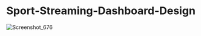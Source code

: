 # Sport-Streaming-Dashboard-Design

![Screenshot_676](https://user-images.githubusercontent.com/61135648/83319133-24757080-a26e-11ea-88e5-6c8862d33c37.png)
